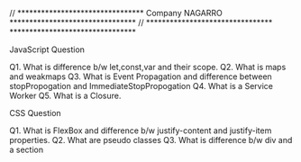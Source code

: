 // ******************************** Company NAGARRO ********************************
// ********************************                 ********************************

JavaScript Question

Q1. What is difference b/w let,const,var and their scope.
Q2. What is maps and weakmaps
Q3. What is Event Propagation and difference between stopPropogation and ImmediateStopPropogation
Q4. What is a Service Worker
Q5. What is a Closure.


CSS Question

Q1. What is FlexBox and difference b/w justify-content and justify-item properties.
Q2. What are pseudo classes
Q3. What is difference b/w div and a section


